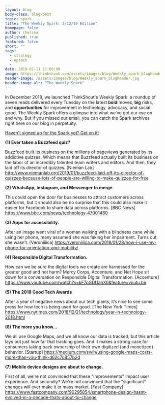 ```yaml
---
layout: blog
body-class: blog-post
topic: spark
title: "The Weekly Spark: 2/12/19 Edition"
homepage: false
author: chelsea
published: true
featured: false
short: ""
tags:
  - strategy
  - nptech
  -
date: 2019-02-11 11:00:00
image: https://thinkshout.com/assets/images/blog/Weekly_spark_blogheader.jpg
header-image: /assets/images/blog/Weekly_spark_blogheader.jpg
header-image-alt: "The Weekly Spark"
---
```

In December 2018, we launched ThinkShout's Weekly Spark: a roundup of seven reads delivered every Tuesday on the latest **bold** moves, **big** risks, and **opportunities** for improvement in technology, advocacy, and social good. The Weekly Spark offers a glimpse into what we’ve got our eye on and why. But if you missed our email, you can catch the Spark archives right here on our blog in perpetuity.

[Haven't signed up for the Spark yet? Get on it!](http://eepurl.com/dFrmtn)


**(1) Ever taken a Buzzfeed quiz?**

Buzzfeed built its business on the millions of pageviews generated by its addictive quizzes. Which means that Buzzfeed actually built its business on the labor of an incredibly talented team writers and editors. And then, they laid off its director of quizzes. [Nieman Lab] http://www.niemanlab.org/2019/01/buzzfeed-laid-off-its-director-of-quizzes-because-lots-of-people-are-willing-to-make-quizzes-for-free

**(2) WhatsApp, Instagram, and Messenger to merge.**

This could open the door for businesses to attract customers across platforms, but it should also be no surprise that this could also make it easier for Facebook to share data across platforms. [BBC News]  https://www.bbc.com/news/technology-47001460

**(3) Apps for accessibility.**

After an image went viral of a woman walking with a blindness cane while using her phone, many assumed she was faking her impairment. Turns out, she wasn’t. [Veroniiiica] https://veroniiiica.com/2019/01/28/how-i-use-my-phone-for-orientation-and-mobility/

**(4) Responsible Digital Transformation.**

How can we be sure the digital tools we create are harnessed for the greater good and not harm? Mercy Corps, Accenture, and Net Hope sit down for a conversation on Responsible Digital Transformation. [Accenture]
https://www.youtube.com/watch?v=kF7pGDUahX0&feature=youtu.be

**(5) The 2018 Good Tech Awards**

After a year of negative news about our tech giants, it’s nice to see some press for how tech is being used for good. [The New York Times] https://www.nytimes.com/2018/12/21/technology/year-in-technology-2018.html

**(6) The more you know...**

We all use Google Maps, and we all know our data is tracked; but this article lays out just how far that tracking goes. And it makes a strong case for consumers taking back ownership of their own digitized (and monetized) behavior. [Startup] https://medium.com/swlh/using-google-maps-costs-more-than-you-think-d62c7d857b2d

**(7) Mobile device designs are about to change.**

First of all, we're not convinced that these "improvements" impact user experience. And secondly? We're not convinced that the "significant" changes will ever make it to mass market. [Fast Company]
https://www.fastcompany.com/90295854/smartphone-design-hasnt-evolved-in-a-decade-thats-about-to-change

